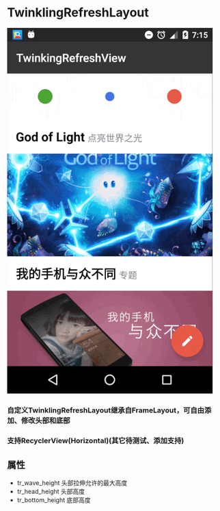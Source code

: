 # TwinklingRefreshLayout

![效果图](twinkle.gif)

### 自定义TwinklingRefreshLayout继承自FrameLayout，可自由添加、修改头部和底部
### 支持RecyclerView(Horizontal)(其它待测试、添加支持)
## 属性
- tr_wave_height 头部拉伸允许的最大高度
- tr_head_height  头部高度
- tr_bottom_height 底部高度